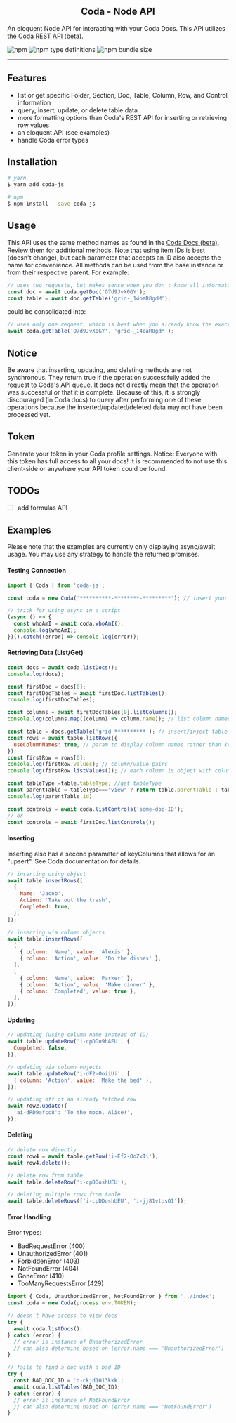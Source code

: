 <h2 align="center">Coda - Node API</h2>

An eloquent Node API for interacting with your Coda Docs. This API utilizes the [Coda REST API (beta)](https://coda.io/developers/apis/v1beta1).

![npm](https://img.shields.io/npm/dw/coda-js)
![npm type definitions](https://img.shields.io/npm/types/typescript)
![npm bundle size](https://img.shields.io/bundlephobia/minzip/coda-js)

---

## Features

- list or get specific Folder, Section, Doc, Table, Column, Row, and Control information
- query, insert, update, or delete table data
- more formatting options than Coda's REST API for inserting or retrieving row values
- an eloquent API (see examples)
- handle Coda error types

## Installation

```bash
# yarn
$ yarn add coda-js

# npm
$ npm install --save coda-js
```

## Usage

This API uses the same method names as found in the [Coda Docs (beta)](https://coda.io/developers/apis/v1beta1). Review them for additional methods.
Note that using item IDs is best (doesn't change), but each parameter that accepts an ID also accepts the name for convenience.
All methods can be used from the base instance or from their respective parent.
For example:

```js
// uses two requests, but makes sense when you don't know all information ahead of time
const doc = await coda.getDoc('O7d9JvX0GY');
const table = await doc.getTable('grid-_14oaR8gdM');
```

could be consolidated into:

```js
// uses only one request, which is best when you already know the exact IDs to get the item(s) directly
await coda.getTable('O7d9JvX0GY', 'grid-_14oaR8gdM');
```

## Notice

Be aware that inserting, updating, and deleting methods are not synchronous. They return true if the operation
successfully added the request to Coda's API queue. It does not directly mean that the operation was successful or that
it is complete. Because of this, it is strongly discouraged (in Coda docs) to query after performing one of these operations because
the inserted/updated/deleted data may not have been processed yet.

## Token

Generate your token in your Coda profile settings. Notice: Everyone with this token has full access to all your docs! It is recommended to not use this client-side or anywhere your API token could be found.

## TODOs

- [ ] add formulas API

## Examples

Please note that the examples are currently only displaying async/await usage. You may use any strategy to handle the returned promises.

#### Testing Connection

```js
import { Coda } from 'coda-js';

const coda = new Coda('**********-********-*********'); // insert your token

// trick for using async in a script
(async () => {
  const whoAmI = await coda.whoAmI();
  console.log(whoAmI);
})().catch((error) => console.log(error));
```

#### Retrieving Data (List/Get)

```js
const docs = await coda.listDocs();
console.log(docs);

const firstDoc = docs[0];
const firstDocTables = await firstDoc.listTables();
console.log(firstDocTables);

const columns = await firstDocTables[0].listColumns();
console.log(columns.map((column) => column.name)); // list column names

const table = docs.getTable('grid-**********'); // insert/inject table name or ID here
const rows = await table.listRows({
  useColumnNames: true, // param to display column names rather than key
});
const firstRow = rows[0];
console.log(firstRow.values); // column/value pairs
console.log(firstRow.listValues()); // each column is object with column and value properties

const tableType =table.tableType; //get tableType
const parentTable = tableType==="view" ? return table.parentTable : table; // if the table is a view, we can access its parent Table.
console.log(parentTable.id)

const controls = await coda.listControls('some-doc-ID');
// or
const controls = await firstDoc.listControls();
```

#### Inserting

Inserting also has a second parameter of keyColumns that allows for an "upsert". See Coda documentation for details.

```js
// inserting using object
await table.insertRows([
  {
    Name: 'Jacob',
    Action: 'Take out the trash',
    Completed: true,
  },
]);

// inserting via column objects
await table.insertRows([
  [
    { column: 'Name', value: 'Alexis' },
    { column: 'Action', value: 'Do the dishes' },
  ],
  [
    { column: 'Name', value: 'Parker' },
    { column: 'Action', value: 'Make dinner' },
    { column: 'Completed', value: true },
  ],
]);
```

#### Updating

```js
// updating (using column name instead of ID)
await table.updateRow('i-cpDDo9hAEU', {
  Completed: false,
});

// updating via column objects
await table.updateRow('i-dF2-OoiiUi', [
  { column: 'Action', value: 'Make the bed' },
]);

// updating off of an already fetched row
await row2.update({
  'ai-dRD9afcc8': 'To the moon, Alice!',
});
```

#### Deleting

```js
// delete row directly
const row4 = await table.getRow('i-Ef2-OoZxIi');
await row4.delete();

// delete row from table
await table.deleteRow('i-cpDDoshUEU');

// deleting multiple rows from table
await table.deleteRows(['i-cpDDoshUEU', 'i-jj81vtosO1']);
```

#### Error Handling

Error types:

- BadRequestError (400)
- UnauthorizedError (401)
- ForbiddenError (403)
- NotFoundError (404)
- GoneError (410)
- TooManyRequestsError (429)

```js
import { Coda, UnauthorizedError, NotFoundError } from '../index';
const coda = new Coda(process.env.TOKEN);

// doesn't have access to view docs
try {
  await coda.listDocs();
} catch (error) {
  // error is instance of UnauthorizedError
  // can also determine based on (error.name === 'UnauthorizedError')
}

// fails to find a doc with a bad ID
try {
  const BAD_DOC_ID = 'd-ckjd1013kkk';
  await coda.listTables(BAD_DOC_ID);
} catch (error) {
  // error is instance of NotFoundError
  // can also determine based on (error.name === 'NotFoundError')
}
```
